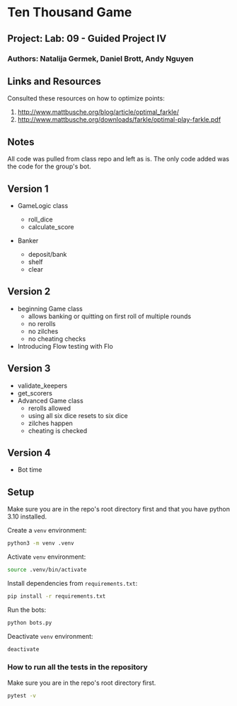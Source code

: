 # Ten Thousand Game

## Project: Lab: 09 - Guided Project IV

### Authors: Natalija Germek, Daniel Brott, Andy Nguyen

## Links and Resources

Consulted these resources on how to optimize points:
1. http://www.mattbusche.org/blog/article/optimal_farkle/
2. http://www.mattbusche.org/downloads/farkle/optimal-play-farkle.pdf

## Notes

All code was pulled from class repo and left as is. The only code added was the code for the group's bot.

## Version 1

- GameLogic class
  - roll_dice
  - calculate_score

- Banker
  - deposit/bank
  - shelf
  - clear

## Version 2

- beginning Game class
  - allows banking or quitting on first roll of multiple rounds
  - no rerolls
  - no zilches
  - no cheating checks
- Introducing Flow testing with Flo

## Version 3

- validate_keepers
- get_scorers
- Advanced Game class
  - rerolls allowed
  - using all six dice resets to six dice
  - zilches happen
  - cheating is checked

## Version 4

- Bot time

## Setup

Make sure you are in the repo's root directory first and that you have python 3.10 installed.

Create a `venv` environment:

```bash
python3 -m venv .venv
```

Activate `venv` environment:

```bash
source .venv/bin/activate
```

Install dependencies from `requirements.txt`:

```bash
pip install -r requirements.txt
```

Run the bots:
```bash
python bots.py
```

Deactivate `venv` environment:

```bash
deactivate
```

### How to run all the tests in the repository

Make sure you are in the repo's root directory first.

```bash
pytest -v
```